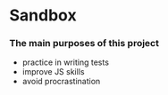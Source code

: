 # Sandbox

### The main purposes of this project

* practice in writing tests
* improve JS skills
* avoid procrastination
